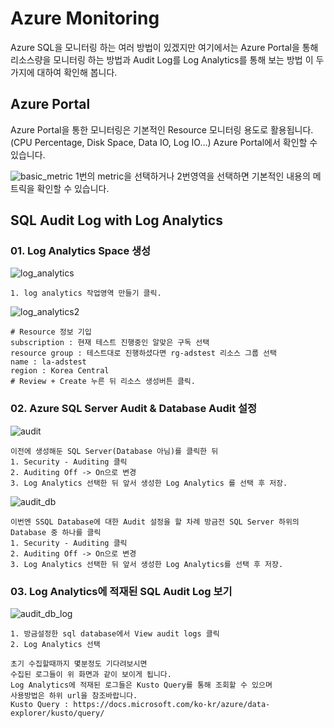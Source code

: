 
# Azure Monitoring
Azure SQL을 모니터링 하는 여러 방법이 있겠지만 여기에서는 Azure Portal을 통해 리소스량을 모니터링 하는 방법과 Audit Log를 Log Analytics를 통해 보는 방법 이 두가지에 대하여 확인해 봅니다.

## Azure Portal

Azure Portal을 통한 모니터링은 기본적인 Resource 모니터링 용도로 활용됩니다.
(CPU Percentage, Disk Space, Data IO, Log IO...)
Azure Portal에서 확인할 수 있습니다.

![basic_metric](https://user-images.githubusercontent.com/82139935/114634778-4056f900-9cfe-11eb-946d-9d5ce0fd7859.PNG)
1번의 metric을 선택하거나 2번영역을 선택하면 기본적인 내용의 메트릭을 확인할 수 있습니다.

## SQL Audit Log with Log Analytics

### 01. Log Analytics Space 생성
![log_analytics](https://user-images.githubusercontent.com/82139935/114635693-3635fa00-9d00-11eb-9f05-6d96bd19c197.PNG)

```
1. log analytics 작업영역 만들기 클릭.
```

![log_analytics2](https://user-images.githubusercontent.com/82139935/114634781-41882600-9cfe-11eb-8352-c024c186d7db.PNG)

```
# Resource 정보 기입
subscription : 현재 테스트 진행중인 알맞은 구독 선택
resource group : 테스트대로 진행하셨다면 rg-adstest 리소스 그룹 선택
name : la-adstest
region : Korea Central
# Review + Create 누른 뒤 리소스 생성버튼 클릭.
```
### 02. Azure SQL Server Audit & Database Audit 설정

![audit](https://user-images.githubusercontent.com/82139935/114635478-c758a100-9cff-11eb-8f16-89d6baac2d03.PNG)


```
이전에 생성해둔 SQL Server(Database 아님)를 클릭한 뒤
1. Security - Auditing 클릭
2. Auditing Off -> On으로 변경
3. Log Analytics 선택한 뒤 앞서 생성한 Log Analytics 를 선택 후 저장.
```

![audit_db](https://user-images.githubusercontent.com/82139935/114634776-3fbe6280-9cfe-11eb-84e6-e95c741d7a94.PNG)

```
이번엔 SSQL Database에 대한 Audit 설정을 할 차례 방금전 SQL Server 하위의 Database 중 하나를 클릭
1. Security - Auditing 클릭
2. Auditing Off -> On으로 변경
3. Log Analytics 선택한 뒤 앞서 생성한 Log Analytics를 선택 후 저장.
```

### 03. Log Analytics에 적재된 SQL Audit Log 보기

![audit_db_log](https://user-images.githubusercontent.com/82139935/114634777-4056f900-9cfe-11eb-93c1-43547ee530c1.PNG)

```
1. 방금설정한 sql database에서 View audit logs 클릭
2. Log Analytics 선택
```

```
초기 수집할때까지 몇분정도 기다려보시면
수집된 로그들이 위 화면과 같이 보이게 됩니다.
Log Analytics에 적재된 로그들은 Kusto Query를 통해 조회할 수 있으며
사용방법은 하위 url을 참조바랍니다.
Kusto Query : https://docs.microsoft.com/ko-kr/azure/data-explorer/kusto/query/
```

